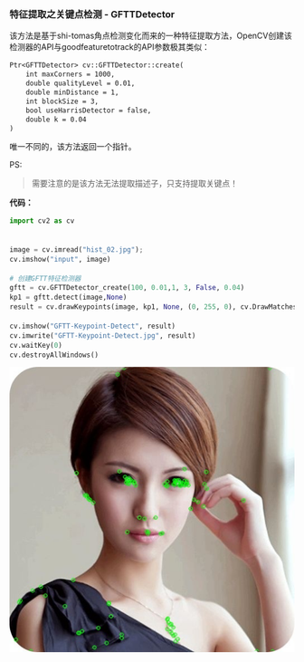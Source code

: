 ### 特征提取之关键点检测 - GFTTDetector

该方法是基于shi-tomas角点检测变化而来的一种特征提取方法，OpenCV创建该检测器的API与goodfeaturetotrack的API参数极其类似：
```
Ptr<GFTTDetector> cv::GFTTDetector::create(
	int maxCorners = 1000,
	double qualityLevel = 0.01,
	double minDistance = 1,
	int blockSize = 3,
	bool useHarrisDetector = false,
	double k = 0.04
)
```
唯一不同的，该方法返回一个指针。

PS:
>需要注意的是该方法无法提取描述子，只支持提取关键点！

**代码：**

```python
import cv2 as cv


image = cv.imread("hist_02.jpg");
cv.imshow("input", image)

# 创建GFTT特征检测器
gftt = cv.GFTTDetector_create(100, 0.01,1, 3, False, 0.04)
kp1 = gftt.detect(image,None)
result = cv.drawKeypoints(image, kp1, None, (0, 255, 0), cv.DrawMatchesFlags_DEFAULT)

cv.imshow("GFTT-Keypoint-Detect", result)
cv.imwrite("GFTT-Keypoint-Detect.jpg", result)
cv.waitKey(0)
cv.destroyAllWindows()
```

![](GFTT-Keypoint-Detect.jpg)
